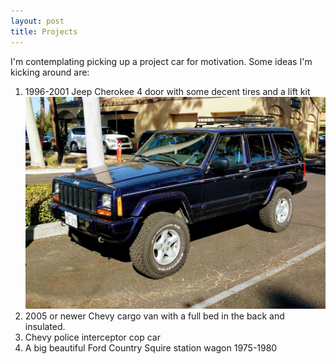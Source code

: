 ```yaml
---
layout: post
title: Projects
---
```

I'm contemplating picking up a project car for motivation.  Some ideas I'm kicking around are:
1. 1996-2001 Jeep Cherokee  4 door with some decent tires and a lift kit
![Jeep](/images/jeep.jpg)
2. 2005 or newer Chevy cargo van  with a full bed in the back and insulated.
3. Chevy police interceptor cop car
4. A big beautiful Ford Country Squire station wagon 1975-1980
